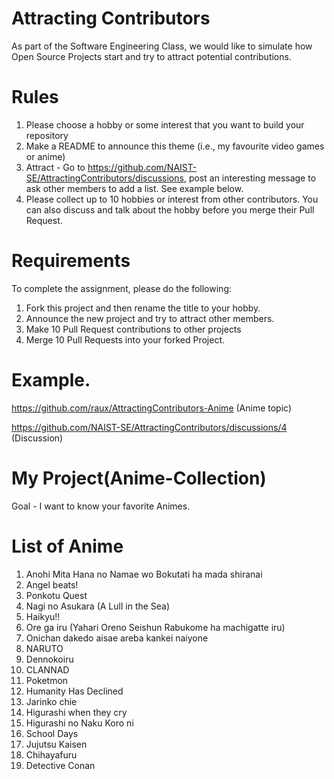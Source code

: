 # Attracting Contributors
As part of the Software Engineering Class, we would like to simulate how Open Source Projects start and try to attract potential contributions.

# Rules

1. Please choose a hobby or some interest that you want to build your repository
2. Make a README to announce this theme (i.e., my favourite video games or anime)
3. Attract - Go to https://github.com/NAIST-SE/AttractingContributors/discussions, post an interesting message to ask other members to add a list. See example below.
4. Please collect up to 10 hobbies or interest from other contributors. You can also discuss and talk about the hobby before you merge their Pull Request.

# Requirements
To complete the assignment, please do the following:
1. Fork this project and then rename the title to your hobby. 
2. Announce the new project and try to attract other members.
3. Make 10 Pull Request contributions to other projects
4. Merge 10 Pull Requests into your forked Project.

# Example. 
https://github.com/raux/AttractingContributors-Anime (Anime topic)

https://github.com/NAIST-SE/AttractingContributors/discussions/4 (Discussion)

# My Project(Anime-Collection)
Goal - I want to know your favorite Animes.
# List of Anime
1. Anohi Mita Hana no Namae wo Bokutati ha mada shiranai
2. Angel beats!
3. Ponkotu Quest
4. Nagi no Asukara (A Lull in the Sea)
5. Haikyu!!
6. Ore ga iru (Yahari Oreno Seishun Rabukome ha machigatte iru)
7. Onichan dakedo aisae areba kankei naiyone
8. NARUTO
9. Dennokoiru
10. CLANNAD
11. Poketmon
12. Humanity Has Declined
13. Jarinko chie
14. Higurashi when they cry
14. Higurashi no Naku Koro ni
15. School Days
16. Jujutsu Kaisen
17. Chihayafuru
18. Detective Conan
